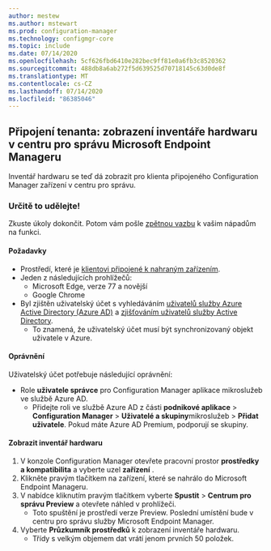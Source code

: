 ```yaml
---
author: mestew
ms.author: mstewart
ms.prod: configuration-manager
ms.technology: configmgr-core
ms.topic: include
ms.date: 07/14/2020
ms.openlocfilehash: 5cf626fbd6410e282bec9ff81e0a6fb3c8520362
ms.sourcegitcommit: 488db8a6ab272f5d639525d70718145c63d0de8f
ms.translationtype: MT
ms.contentlocale: cs-CZ
ms.lasthandoff: 07/14/2020
ms.locfileid: "86385046"
---
```

## <a name="tenant-attach-view-hardware-inventory-in-microsoft-endpoint-manager-admin-center"></a><a name="bkmk_mem"></a>Připojení tenanta: zobrazení inventáře hardwaru v centru pro správu Microsoft Endpoint Manageru
<!--6479284-->

Inventář hardwaru se teď dá zobrazit pro klienta připojeného Configuration Manager zařízení v centru pro správu. 

### <a name="try-it-out"></a>Určitě to udělejte!

Zkuste úkoly dokončit. Potom vám pošle [zpětnou vazbu](../../technical-preview-2003.md#bkmk_feedback) k vašim nápadům na funkci.

#### <a name="prerequisites"></a>Požadavky

- Prostředí, které je [klientovi připojené k nahraným zařízením](../../../../../tenant-attach/device-sync-actions.md).
- Jeden z následujících prohlížečů:
  - Microsoft Edge, verze 77 a novější
  - Google Chrome
- Byl zjištěn uživatelský účet s vyhledáváním [uživatelů služby Azure Active Directory (Azure AD)](../../../../servers/deploy/configure/about-discovery-methods.md#azureaddisc) a [zjišťováním uživatelů služby Active Directory](../../../../servers/deploy/configure/about-discovery-methods.md#bkmk_aboutUser).
  - To znamená, že uživatelský účet musí být synchronizovaný objekt uživatele v Azure.

#### <a name="permissions"></a>Oprávnění

Uživatelský účet potřebuje následující oprávnění:

- Role **uživatele správce** pro Configuration Manager aplikace mikroslužeb ve službě Azure AD.
  - Přidejte roli ve službě Azure AD z části **podnikové aplikace**  >  **Configuration Manager**  >  **Uživatelé a skupiny**mikroslužeb  >  **Přidat uživatele**. Pokud máte Azure AD Premium, podporují se skupiny.

#### <a name="view-hardware-inventory"></a>Zobrazit inventář hardwaru 

1. V konzole Configuration Manager otevřete pracovní prostor **prostředky a kompatibilita** a vyberte uzel **zařízení** .
1. Klikněte pravým tlačítkem na zařízení, které se nahrálo do Microsoft Endpoint Manageru.
1. V nabídce kliknutím pravým tlačítkem vyberte **Spustit**  >  **Centrum pro správu Preview** a otevřete náhled v prohlížeči.
   - Toto spuštění je prostředí verze Preview. Poslední umístění bude v centru pro správu služby Microsoft Endpoint Manager.
1. Vyberte **Průzkumník prostředků** k zobrazení inventáře hardwaru.
   - Třídy s velkým objemem dat vrátí jenom prvních 50 položek.
